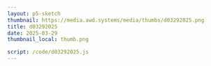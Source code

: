 ```yaml
---
layout: p5-sketch
thumbnail: https://media.awd.systems/media/thumbs/d03292025.png
title: d03292025
date: 2025-03-29
thumbnail_local: thumb.png

script: /code/d03292025.js
---
```

